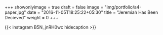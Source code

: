 +++
showonlyimage = true
draft = false
image = "img/portfolio/a4-paper.jpg"
date = "2016-11-05T18:25:22+05:30"
title = "Jeremiah Has Been Decieved"
weight = 0
+++


{{< instagram B5N_jnRH0wc hidecaption >}}

